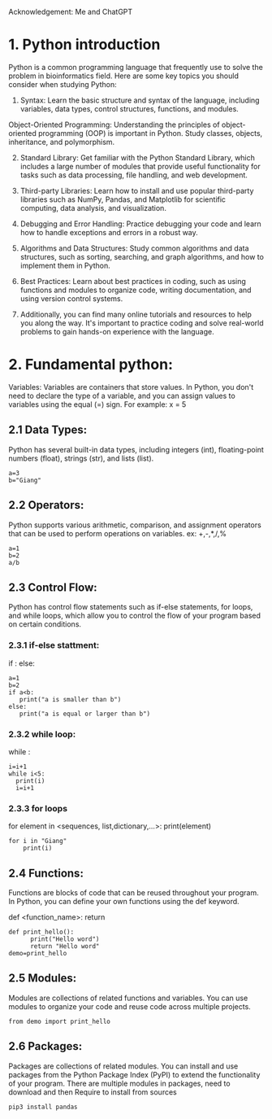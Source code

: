 Acknowledgement: Me and ChatGPT

# 1. Python introduction
Python is a common programming language that frequently use to solve the problem in bioinformatics field. Here are some key topics you should consider when studying Python:

1. Syntax: Learn the basic structure and syntax of the language, including variables, data types, control structures, functions, and modules.

Object-Oriented Programming: Understanding the principles of object-oriented programming (OOP) is important in Python. Study classes, objects, inheritance, and polymorphism.

2. Standard Library: Get familiar with the Python Standard Library, which includes a large number of modules that provide useful functionality for tasks such as data processing, file handling, and web development.

3. Third-party Libraries: Learn how to install and use popular third-party libraries such as NumPy, Pandas, and Matplotlib for scientific computing, data analysis, and visualization.

4. Debugging and Error Handling: Practice debugging your code and learn how to handle exceptions and errors in a robust way.

5. Algorithms and Data Structures: Study common algorithms and data structures, such as sorting, searching, and graph algorithms, and how to implement them in Python.

6. Best Practices: Learn about best practices in coding, such as using functions and modules to organize code, writing documentation, and using version control systems.

7. Additionally, you can find many online tutorials and resources to help you along the way. It's important to practice coding and solve real-world problems to gain hands-on experience with the language.

# 2. Fundamental python:
Variables: Variables are containers that store values. In Python, you don't need to declare the type of a variable, and you can assign values to variables using the equal (=) sign. For example: x = 5

## 2.1 Data Types: 
Python has several built-in data types, including integers (int), floating-point numbers (float), strings (str), and lists (list).
```
a=3
b="Giang"
```
## 2.2 Operators: 
Python supports various arithmetic, comparison, and assignment operators that can be used to perform operations on variables.
ex: +,-,*,/,%
```
a=1
b=2 
a/b
```
## 2.3 Control Flow: 
Python has control flow statements such as if-else statements, for loops, and while loops, which allow you to control the flow of your program based on certain conditions.
### 2.3.1 if-else stattment:
if <condition> :
<do something>
else: 
<do something>
```
a=1
b=2
if a<b:
   print("a is smaller than b")
else:
   print("a is equal or larger than b")
```
### 2.3.2 while loop:
while <condition>:
  <do something>
```
i=i+1
while i<5:
  print(i)
  i=i+1         
```
        
### 2.3.3 for loops
for element in <sequences, list,dictionary,...>:
  print(element)
```
for i in "Giang"
    print(i)
```
  
## 2.4 Functions: 
Functions are blocks of code that can be reused throughout your program. In Python, you can define your own functions using the def keyword.

def <function_name>:
    <do something>
    return <the object that you cound retrieve if assign this function to variable>
```
def print_hello():
      print("Hello word")
      return "Hello word"
demo=print_hello
```

## 2.5 Modules: 
Modules are collections of related functions and variables. You can use modules to organize your code and reuse code across multiple projects.
```
from demo import print_hello   
```
## 2.6 Packages: 
Packages are collections of related modules. You can install and use packages from the Python Package Index (PyPI) to extend the functionality of your program. There are multiple modules in packages, need to download and then 
Require to install from sources
```
pip3 install pandas
```
      
